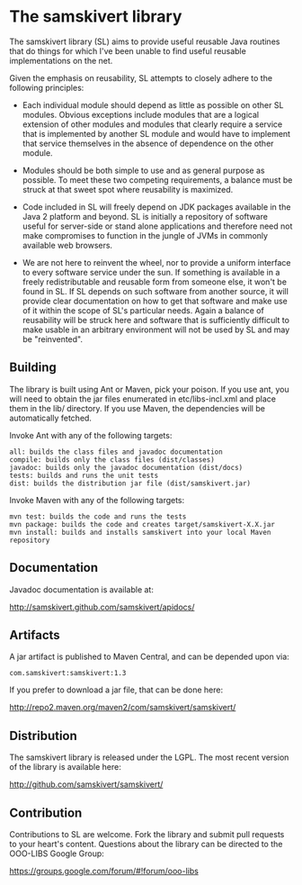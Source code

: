 The samskivert library
======================

The samskivert library (SL) aims to provide useful reusable Java routines that
do things for which I've been unable to find useful reusable implementations on
the net.

Given the emphasis on reusability, SL attempts to closely adhere to the
following principles:

* Each individual module should depend as little as possible on other SL
  modules. Obvious exceptions include modules that are a logical extension of
  other modules and modules that clearly require a service that is implemented
  by another SL module and would have to implement that service themselves in
  the absence of dependence on the other module.

* Modules should be both simple to use and as general purpose as possible. To
  meet these two competing requirements, a balance must be struck at that sweet
  spot where reusability is maximized.

* Code included in SL will freely depend on JDK packages available in the Java
  2 platform and beyond. SL is initially a repository of software useful for
  server-side or stand alone applications and therefore need not make
  compromises to function in the jungle of JVMs in commonly available web
  browsers.

* We are not here to reinvent the wheel, nor to provide a uniform interface to
  every software service under the sun. If something is available in a freely
  redistributable and reusable form from someone else, it won't be found in SL.
  If SL depends on such software from another source, it will provide clear
  documentation on how to get that software and make use of it within the scope
  of SL's particular needs. Again a balance of reusability will be struck here
  and software that is sufficiently difficult to make usable in an arbitrary
  environment will not be used by SL and may be "reinvented".

Building
--------

The library is built using Ant or Maven, pick your poison. If you use ant, you
will need to obtain the jar files enumerated in etc/libs-incl.xml and place
them in the lib/ directory. If you use Maven, the dependencies will be
automatically fetched.

Invoke Ant with any of the following targets:

    all: builds the class files and javadoc documentation
    compile: builds only the class files (dist/classes)
    javadoc: builds only the javadoc documentation (dist/docs)
    tests: builds and runs the unit tests
    dist: builds the distribution jar file (dist/samskivert.jar)

Invoke Maven with any of the following targets:

    mvn test: builds the code and runs the tests
    mvn package: builds the code and creates target/samskivert-X.X.jar
    mvn install: builds and installs samskivert into your local Maven repository

Documentation
-------------

Javadoc documentation is available at:

http://samskivert.github.com/samskivert/apidocs/

Artifacts
---------

A jar artifact is published to Maven Central, and can be depended upon via:

    com.samskivert:samskivert:1.3

If you prefer to download a jar file, that can be done here:

http://repo2.maven.org/maven2/com/samskivert/samskivert/

Distribution
------------

The samskivert library is released under the LGPL. The most recent version
of the library is available here:

http://github.com/samskivert/samskivert/

Contribution
------------

Contributions to SL are welcome. Fork the library and submit pull requests to
your heart's content. Questions about the library can be directed to the
OOO-LIBS Google Group:

https://groups.google.com/forum/#!forum/ooo-libs
